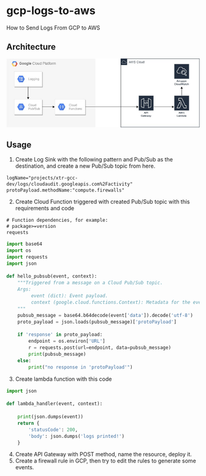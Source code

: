 # gcp-logs-to-aws
How to Send Logs From GCP to AWS
## Architecture
![alt text](https://github.com/levi-x00/gcp-logs-to-aws/blob/main/arch.jpg?raw=true)
## Usage
1. Create Log Sink with the following pattern and Pub/Sub as the destination, and create a new Pub/Sub topic from here.
```
logName="projects/xtr-gcc-dev/logs/cloudaudit.googleapis.com%2Factivity"
protoPayload.methodName:"compute.firewalls"
```
2. Create Cloud Function triggered with created Pub/Sub topic with this requirements and code
```
# Function dependencies, for example:
# package>=version
requests
```
```py
import base64
import os
import requests
import json

def hello_pubsub(event, context):
    """Triggered from a message on a Cloud Pub/Sub topic.
    Args:
         event (dict): Event payload.
         context (google.cloud.functions.Context): Metadata for the event.
    """
    pubsub_message = base64.b64decode(event['data']).decode('utf-8')
    proto_payload = json.loads(pubsub_message)['protoPayload']

    if 'response' in proto_payload:
        endpoint = os.environ['URL']
        r = requests.post(url=endpoint, data=pubsub_message)
        print(pubsub_message)
    else:
        print("no response in 'protoPayload'")
```
3. Create lambda function with this code
```py
import json

def lambda_handler(event, context):
    
	print(json.dumps(event))
	return {
		'statusCode': 200,
		'body': json.dumps('logs printed!')
	}
```
4. Create API Gateway with POST method, name the resource, deploy it.
5. Create a firewall rule in GCP, then try to edit the rules to generate some events.